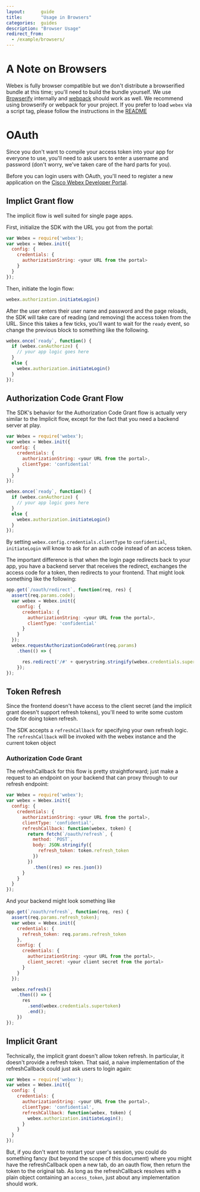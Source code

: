 ```yaml
---
layout:      guide
title:       "Usage in Browsers"
categories:  guides
description: "Browser Usage"
redirect_from:
  - /example/browsers/
---
```


# A Note on Browsers

Webex is fully browser compatible but we don't distribute a browserified bundle at this time; you'll need to build the bundle yourself. We use [Browserify](http://browserify.org/) internally and [webpack](https://webpack.js.org) should work as well. We recommend using browserify or webpack for your project. If you prefer to load `webex` via a script tag, please follow the instructions in the [README](https://github.com/webex/webex-js-sdk/blob/master/packages/node_modules/webex/README.md)

# OAuth

Since you don't want to compile your access token into your app for everyone to use, you'll need to ask users to enter a username and password (don't worry, we've taken care of the hard parts for you).

Before you can login users with OAuth, you'll need to register a new application on the [Cisco Webex Developer Portal](https://developer.webex.com/).

## Implict Grant flow

The implicit flow is well suited for single page apps.

First, initialize the SDK with the URL you got from the portal:

```js
var Webex = require('webex');
var webex = Webex.init({
  config: {
    credentials: {
      authorizationString: <your URL from the portal>
    }
  }
});
```

Then, initiate the login flow:

```js
webex.authorization.initiateLogin()
```

After the user enters their user name and password and the page reloads, the SDK will take care of reading (and removing) the access token from the URL. Since this takes a few ticks, you'll want to wait for the `ready` event, so change the previous block to something like the following.

```js
webex.once(`ready`, function() {
  if (webex.canAuthorize) {
    // your app logic goes here
  }
  else {
    webex.authorization.initiateLogin()
  }
});
```

## Authorization Code Grant Flow

The SDK's behavior for the Authorization Code Grant flow is actually very similar to the Implicit flow, except for the fact that you need a backend server at play.

```js
var Webex = require('webex');
var webex = Webex.init({
  config: {
    credentials: {
      authorizationString: <your URL from the portal>,
      clientType: 'confidential'
    }
  }
});

webex.once(`ready`, function() {
  if (webex.canAuthorize) {
    // your app logic goes here
  }
  else {
    webex.authorization.initiateLogin()
  }
});
```

By setting `webex.config.credentials.clientType` to `confidential`, `initiateLogin` will know to ask for an auth code instead of an access token.

The important difference is that when the login page redirects back to your app, you have a backend server that receives the redirect, exchanges the access code for a token, then redirects to your frontend. That might look something like the following:

```js
app.get(`/oauth/redirect`, function(req, res) {
  assert(req.params.code);
  var webex = Webex.init({
    config: {
      credentials: {
        authorizationString: <your URL from the portal>,
        clientType: 'confidential'
      }
    }
  });
  webex.requestAuthorizationCodeGrant(req.params)
    .then(() => {

      res.redirect('/#' + querystring.stringify(webex.credentials.supertoken.toJSON())).end();
    });
});
```

## Token Refresh

Since the frontend doesn't have access to the client secret (and the implicit grant doesn't support refresh tokens), you'll need to write some custom code for doing token refresh.

The SDK accepts a `refreshCallback` for specifying your own refresh logic. The `refreshCallback` will be invoked with the webex instance and the current token object

### Authorization Code Grant

The refreshCallback for this flow is pretty straightforward; just make a request to an endpoint on your backend that can proxy through to our refresh endpoint:

```js
var Webex = require('webex');
var webex = Webex.init({
  config: {
    credentials: {
      authorizationString: <your URL from the portal>,
      clientType: 'confidential',
      refreshCallback: function(webex, token) {
        return fetch(`/oauth/refresh`, {
          method: `POST`,
          body: JSON.stringify({
            refresh_token: token.refresh_token
          })
        })
          .then((res) => res.json())
      }
    }
  }
});
```

And your backend might look something like
```js
app.get(`/oauth/refresh`, function(req, res) {
  assert(req.params.refresh_token);
  var webex = Webex.init({
    credentials: {
      refresh_token: req.params.refresh_token
    },
    config: {
      credentials: {
        authorizationString: <your URL from the portal>,
        client_secret: <your client secret from the portal>
      }
    }
  });

  webex.refresh()
    .then(() => {
      res
        .send(webex.credentials.supertoken)
        .end();
    })
});
```

## Implicit Grant

Technically, the implicit grant doesn't allow token refresh. In particular, it doesn't provide a refresh token. That said, a naive implementation of the refreshCallback could just ask users to login again:

```js
var Webex = require('webex');
var webex = Webex.init({
  config: {
    credentials: {
      authorizationString: <your URL from the portal>,
      clientType: 'confidential',
      refreshCallback: function(webex, token) {
        webex.authorization.initiateLogin();
      }
    }
  }
});
```

But, if you don't want to restart your user's session, you could do something fancy (but beyond the scope of this document) where you might have the refreshCallback open a new tab, do an oauth flow, then return the token to the original tab. As long as the refreshCallback resolves with a plain object containing an `access_token`, just about any implementation should work.
